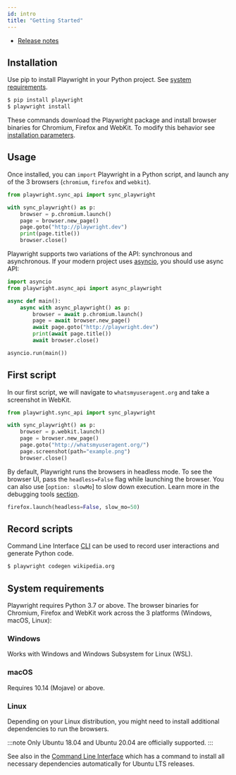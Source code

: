 ```yaml
---
id: intro
title: "Getting Started"
---
```


<!-- TOC -->
- [Release notes](./release-notes.md)

## Installation

Use pip to install Playwright in your Python project. See [system requirements](#system-requirements).

```sh
$ pip install playwright
$ playwright install
```

These commands download the Playwright package and install browser binaries for Chromium, Firefox and WebKit. To modify this behavior see [installation parameters](./installation.md).

## Usage

Once installed, you can `import` Playwright in a Python script, and launch any of the 3 browsers (`chromium`, `firefox` and `webkit`).

```py
from playwright.sync_api import sync_playwright

with sync_playwright() as p:
    browser = p.chromium.launch()
    page = browser.new_page()
    page.goto("http://playwright.dev")
    print(page.title())
    browser.close()
```

Playwright supports two variations of the API: synchronous and asynchronous. If your modern project uses [asyncio](https://docs.python.org/3/library/asyncio.html), you should use async API:

```py
import asyncio
from playwright.async_api import async_playwright

async def main():
    async with async_playwright() as p:
        browser = await p.chromium.launch()
        page = await browser.new_page()
        await page.goto("http://playwright.dev")
        print(await page.title())
        await browser.close()

asyncio.run(main())
```

## First script

In our first script, we will navigate to `whatsmyuseragent.org` and take a screenshot in WebKit.

```py
from playwright.sync_api import sync_playwright

with sync_playwright() as p:
    browser = p.webkit.launch()
    page = browser.new_page()
    page.goto("http://whatsmyuseragent.org/")
    page.screenshot(path="example.png")
    browser.close()
```

By default, Playwright runs the browsers in headless mode. To see the browser UI, pass the `headless=False` flag while launching the browser. You can also use [`option: slowMo`] to slow down execution. Learn more in the debugging tools [section](./debug.md).

```py
firefox.launch(headless=False, slow_mo=50)
```

## Record scripts

Command Line Interface [CLI](./cli.md) can be used to record user interactions and generate Python code.

```sh
$ playwright codegen wikipedia.org
```

## System requirements

Playwright requires Python 3.7 or above. The browser binaries for Chromium,
Firefox and WebKit work across the 3 platforms (Windows, macOS, Linux):

### Windows

Works with Windows and Windows Subsystem for Linux (WSL).

### macOS

Requires 10.14 (Mojave) or above.

### Linux

Depending on your Linux distribution, you might need to install additional
dependencies to run the browsers.

:::note
Only Ubuntu 18.04 and Ubuntu 20.04 are officially supported.
:::

See also in the [Command Line Interface](./cli.md#install-system-dependencies)
which has a command to install all necessary dependencies automatically for Ubuntu
LTS releases.
